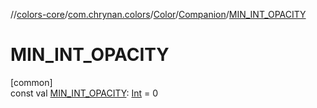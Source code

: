 //[colors-core](../../../../index.md)/[com.chrynan.colors](../../index.md)/[Color](../index.md)/[Companion](index.md)/[MIN_INT_OPACITY](-m-i-n_-i-n-t_-o-p-a-c-i-t-y.md)

# MIN_INT_OPACITY

[common]\
const val [MIN_INT_OPACITY](-m-i-n_-i-n-t_-o-p-a-c-i-t-y.md): [Int](https://kotlinlang.org/api/latest/jvm/stdlib/kotlin/-int/index.html) = 0
